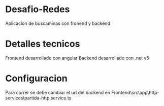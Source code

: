 # Desafio-Redes

Aplicacion de buscaminas con fronend y backend

# Detalles tecnicos

Frontend desarrollado con angular
Backend desarrollado con .net v5

# Configuracion

Para correr se debe cambiar el url del backend en Frontend\src\app\http-services\partida-http.service.ts
